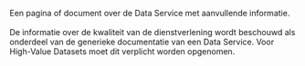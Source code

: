 Een pagina of document over de Data Service met aanvullende informatie.
<br/>
<br/>
De informatie over de kwaliteit van de dienstverlening wordt beschouwd als onderdeel van de generieke documentatie van een Data Service. Voor High-Value Datasets moet dit verplicht worden opgenomen.
